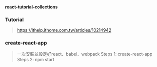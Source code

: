 #### react-tutorial-collections

### Tutorial
> https://ithelp.ithome.com.tw/articles/10214942
### create-react-app
> 一次安裝並設定好react、babel、webpack
> Steps 1: create-react-app <Project Name>
> Steps 2: npm start